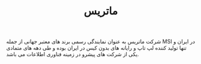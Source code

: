 ﻿---
layout: post
title: ماتریس
name_en: matris-co
company_slug: matris-co
logo: 
cover: 
company_count:
founded:
location: ""
total_review: 
total_interview: 
salary_avg: 
salary_min: 
salary_max: 
rate: 
view_count: 
industry: کامپیوتر، فناوری اطلاعات و اینترنت
city: تهران, تهران
size_en: S
size: 201-500 نفر
site: http://www.matris.co.ir
---

شرکت ماتریس به عنوان نمایندگی رسمی برند های معتبر جهانی از جمله MSI در ایران و تنها تولید کننده لپ تاپ و رایانه های بدون کیس در ایران بوده و طی دهه های متمادی یکی از شرکت های پیشرو در زمینه فناوری اطلاعات می باشد.

